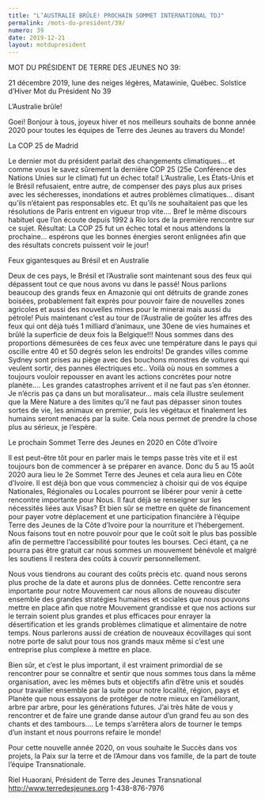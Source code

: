 ```yaml
---
title: "L’AUSTRALIE BRÛLE! PROCHAIN SOMMET INTERNATIONAL TDJ"
permalink: /mots-du-president/39/
numero: 39
date: 2019-12-21
layout: motdupresident
---
```

MOT DU PRÉSIDENT DE TERRE DES JEUNES NO 39:

21 décembre 2019, lune des neiges légères, Matawinie, Québec.
Solstice d’Hiver
Mot du Président No 39

L’Australie brûle!

Goei! Bonjour à tous, joyeux hiver et nos meilleurs souhaits de bonne année
2020 pour toutes les équipes de Terre des Jeunes au travers du Monde!

La COP 25 de Madrid

Le dernier mot du président parlait des changements climatiques… et comme
vous le savez sûrement la dernière COP 25 (25e Conférence des Nations
Unies sur le climat) fut un échec total! L’Australie, Les États-Unis et
le Brésil refusaient, entre autre, de compenser des pays plus aux prises
avec les sécheresses, inondations et autres problèmes climatiques… disant
qu’ils n’étaient pas responsables etc. Et qu’ils ne souhaitaient pas
que les résolutions de Paris entrent en vigueur trop vite…. Bref le même
discours habituel que l’on écoute depuis 1992 à Rio lors de la première
rencontre sur ce sujet.
Résultat: La COP 25 fut un échec total et nous attendons la prochaine…
espérons que les bonnes énergies seront enlignées afin que des résultats
concrets puissent voir le jour!

Feux gigantesques au Brésil et en Australie

Deux de ces pays, le Brésil et l’Australie sont maintenant sous des feux
qui dépassent tout ce que nous avons vu dans le passé! Nous parlions
beaucoup des grands feux en Amazonie qui ont détruits de grande zones
boisées, probablement fait exprès pour pouvoir faire de nouvelles zones
agricoles et aussi des nouvelles mines pour le minerai mais aussi du
pétrole! Puis maintenant c’est au tour de l’Australie de goûter les
affres des feux qui ont déjà tués 1 milliard d’animaux, une 30ene de
vies humaines et brûlé la superficie de deux fois la Belgique!!! Nous
sommes dans des proportions démesurées de ces feux avec une température
dans le pays qui oscille entre 40 et 50 degrés selon les endroits! De
grandes villes comme Sydney sont prises au piège avec des bouchons monstres
de voitures qui veulent sortir, des pannes électriques etc.. Voilà où nous
en sommes a toujours vouloir repousser en avant les actions concrètes pour
notre planète…. Les grandes catastrophes arrivent et il ne faut pas s’en
étonner.
Je n’écris pas ça dans un but moralisateur… mais cela illustre
seulement que la Mère Nature a des limites qu’il ne faut pas dépasser
sinon toutes sortes de vie, les animaux en premier, puis les végétaux et
finalement les humains seront menacés par la suite. Cela nous permet de
prendre la chose plus au sérieux, je l’espère.

Le prochain Sommet Terre des Jeunes en 2020 en Côte d’Ivoire

Il est peut-être tôt pour en parler mais le temps passe très vite et il
est toujours bon de commencer à se préparer en avance. Donc du 5 au 15
août 2020 aura lieu le 2e Sommet Terre des Jeunes et cela aura lieu en Côte
d’Ivoire. Il est déjà bon que vous commenciez à choisir qui de vos
équipe Nationales, Régionales ou Locales pourront se libérer pour venir à
cette rencontre importante pour Nous. Il faut déjà se renseigner sur les
nécessités liées aux Visas? Et bien sûr se mettre en quête de
financement pour payer votre déplacement et une participation financière à
l’équipe Terre des Jeunes de la Côte d’Ivoire pour la nourriture et
l’hébergement. Nous faisons tout en notre pouvoir pour que le coût soit
le plus bas possible afin de permettre l’accessibilité pour toutes les
bourses. Ceci étant, ça ne pourra pas être gratuit car nous sommes un
mouvement bénévole et malgré les soutiens il restera des coûts à couvrir
personnellement.

Nous vous tiendrons au courant des coûts précis etc. quand nous serons plus
proche de la date et aurons plus de données.
Cette rencontre sera importante pour notre Mouvement car nous allons de
nouveau discuter ensemble des grandes stratégies humaines et sociales que
nous pouvons mettre en place afin que notre Mouvement grandisse et que nos
actions sur le terrain soient plus grandes et plus efficaces pour enrayer la
désertification et les grands problèmes climatique et alimentaire de notre
temps. Nous parlerons aussi de création de nouveaux écovillages qui sont
notre porte de salut pour tous nos grands maux même si c’est une
entreprise plus complexe à mettre en place.

Bien sûr, et c’est le plus important, il est vraiment primordial de se
rencontrer pour se connaître et sentir que nous sommes tous dans la même
organisation, avec les mêmes buts et objectifs afin d’être unis et
soudés pour travailler ensemble par la suite pour notre localité, région,
pays et Planète que nous essayons de protéger de notre mieux en
l’améliorant, arbre par arbre, pour les générations futures. J’ai
très hâte de vous y rencontrer et de faire une grande danse autour d’un
grand feu au son des chants et des tambours…. Le temps s’arrêtera alors
de tourner le temps d’un instant et nous pourrons refaire le monde!

Pour cette nouvelle année 2020, on vous souhaite le Succès dans vos
projets, la Paix sur la terre et de l’Amour dans vos
famille, de la part de toute l’équipe Transnationale.

Riel Huaorani, Président de Terre des Jeunes Transnational
http://www.terredesjeunes.org
1-438-876-7976
